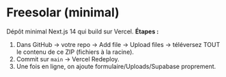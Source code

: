
# Freesolar (minimal)

Dépôt minimal Next.js 14 qui build sur Vercel.
**Étapes :**
1) Dans GitHub → votre repo → Add file → Upload files → téléversez TOUT le contenu de ce ZIP (fichiers à la racine).
2) Commit sur `main` → Vercel Redeploy.
3) Une fois en ligne, on ajoute formulaire/Uploads/Supabase proprement.
